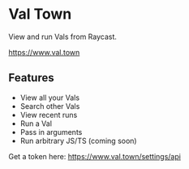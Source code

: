 # Val Town

View and run Vals from Raycast.

https://www.val.town

## Features

- View all your Vals
- Search other Vals
- View recent runs
- Run a Val
- Pass in arguments
- Run arbitrary JS/TS (coming soon)

Get a token here: https://www.val.town/settings/api

